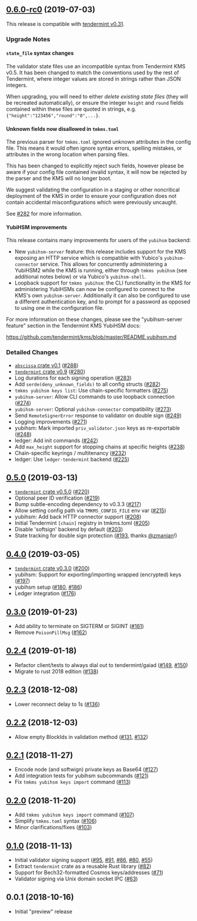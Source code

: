 ## [0.6.0-rc0] (2019-07-03)

This release is compatible with [tendermint v0.31].

### Upgrade Notes

#### `state_file` syntax changes

The validator state files use an incompatible syntax from Tendermint KMS v0.5.
It has been changed to match the conventions used by the rest of Tendermint,
where integer values are stored in strings rather than JSON integers.

When upgrading, you will need to either *delete existing state files* 
(they will be recreated automatically), or ensure the integer `height` and
`round` fields contained within these files are quoted in strings, e.g.
`{"height":"123456","round":"0",...}`.

#### Unknown fields now disallowed in `tmkms.toml`

The previous parser for `tmkms.toml` ignored unknown attributes in the
config file. This means it would often ignore syntax errors, spelling mistakes,
or attributes in the wrong location when parsing files.

This has been changed to explicitly reject such fields, however please be aware
if your config file contained invalid syntax, it will now be rejected by the
parser and the KMS will no longer boot.

We suggest validating the configuration in a staging or other noncritical
deployment of the KMS in order to ensure your configuration does not contain
accidental misconfigurations which were previously uncaught.

See [#282] for more information.

#### YubiHSM improvements

This release contains many improvements for users of the `yubihsm` backend:

- New `yubihsm-server` feature: this release includes support for the KMS
  exposing an HTTP service which is compatible with Yubico's
  `yubihsm-connector` service. This allows for concurrently administering
  a YubiHSM2 while the KMS is running, either through `tmkms yubihsm`
  (see additional notes below) or via Yubico's `yubihsm-shell`.
- Loopback support for `tmkms yubihsm`: the CLI functionality in the KMS for
  administering YubiHSMs can now be configured to connect to the KMS's
  own `yubihsm-server`. Additionally it can also be configured to use a
  different authentication key, and to prompt for a password as opposed to
  using one in the configuration file.

For more information on these changes, please see the "yubihsm-server feature"
section in the Tendermint KMS YubiHSM docs:

<https://github.com/tendermint/kms/blob/master/README.yubihsm.md>

### Detailed Changes

- [`abscissa` crate v0.1] ([#288])
- [`tendermint` crate v0.9] ([#280])
- Log durations for each signing operation ([#283])
- Add `serde(deny_unknown_fields)` to all config structs ([#282])
- `tmkms yubihsm keys list`: Use chain-specific formatters ([#275])
- `yubihsm-server`: Allow CLI commands to use loopback connection ([#274])
- `yubihsm-server`: Optional `yubihsm-connector` compatibility ([#273])
- Send `RemoteSignerError` response to validator on double sign ([#249])
- Logging improvements ([#271])
- yubihsm: Mark imported `priv_validator.json` keys as re-exportable ([#248])
- ledger: Add init commands ([#242])
- Add `max_height` support for stopping chains at specific heights ([#238])
- Chain-specific keyrings / multitenancy ([#232])
- ledger: Use `ledger-tendermint` backend ([#225])

## [0.5.0] (2019-03-13)

- [`tendermint` crate v0.5.0] ([#220])
- Optional peer ID verification ([#219])
- Bump subtle-encoding dependency to v0.3.3 ([#217])
- Allow setting config path via `TMKMS_CONFIG_FILE` env var ([#215])
- yubihsm: Add back HTTP connector support ([#208])
- Initial Tendermint `[chain]` registry in tmkms.toml ([#205])
- Disable 'softsign' backend by default ([#203])
- State tracking for double sign protection ([#193], thanks [@zmanian]!)

## [0.4.0] (2019-03-05)

- [`tendermint` crate v0.3.0] ([#200])
- yubihsm: Support for exporting/importing wrapped (encrypted) keys ([#197])
- yubihsm setup ([#180], [#186])
- Ledger integration ([#176])

## [0.3.0] (2019-01-23)

- Add ability to terminate on SIGTERM or SIGINT ([#161])
- Remove `PoisonPillMsg` ([#162]) 

## [0.2.4] (2019-01-18)

- Refactor client/tests to always dial out to tendermint/gaiad ([#149], [#150])
- Migrate to rust 2018 edition ([#138])

## [0.2.3] (2018-12-08)

- Lower reconnect delay to 1s ([#136])

## [0.2.2] (2018-12-03)

- Allow empty BlockIds in validation method ([#131], [#132])

## [0.2.1] (2018-11-27)

- Encode node (and softwign) private keys as Base64 ([#127])
- Add integration tests for yubihsm subcommands ([#121])
- Fix `tmkms yubihsm keys import` command ([#113])

## [0.2.0] (2018-11-20)

- Add `tmkms yubihsm keys import` command ([#107])
- Simplify `tmkms.toml` syntax ([#106])
- Minor clarifications/fixes ([#103])

## [0.1.0] (2018-11-13)

- Initial validator signing support ([#95], [#91], [#86], [#80], [#55])
- Extract `tendermint` crate as a reusable Rust library ([#82])
- Support for Bech32-formatted Cosmos keys/addresses ([#71])
- Validator signing via Unix domain socket IPC ([#63])

## 0.0.1 (2018-10-16)

- Initial "preview" release

[0.6.0-rc0]: https://github.com/tendermint/kms/pull/289
[tendermint v0.31]: https://github.com/tendermint/tendermint/blob/master/CHANGELOG.md#v0316
[`abscissa` crate v0.1]: https://github.com/iqlusioninc/abscissa/pull/77
[`tendermint` crate v0.9]: https://github.com/tendermint/kms/pull/280
[#288]: https://github.com/tendermint/kms/pull/288
[#283]: https://github.com/tendermint/kms/pull/283
[#282]: https://github.com/tendermint/kms/pull/282
[#280]: https://github.com/tendermint/kms/pull/280
[#275]: https://github.com/tendermint/kms/pull/275
[#274]: https://github.com/tendermint/kms/pull/274
[#273]: https://github.com/tendermint/kms/pull/273
[#249]: https://github.com/tendermint/kms/pull/249
[#271]: https://github.com/tendermint/kms/pull/271
[#248]: https://github.com/tendermint/kms/pull/248
[#242]: https://github.com/tendermint/kms/pull/242
[#238]: https://github.com/tendermint/kms/pull/238
[#232]: https://github.com/tendermint/kms/pull/232
[#225]: https://github.com/tendermint/kms/pull/225
[0.5.0]: https://github.com/tendermint/kms/pull/222
[`tendermint` crate v0.5.0]: https://crates.io/crates/tendermint/0.5.0
[#220]: https://github.com/tendermint/kms/pull/220
[#219]: https://github.com/tendermint/kms/pull/219
[#217]: https://github.com/tendermint/kms/pull/217
[#215]: https://github.com/tendermint/kms/pull/215
[#208]: https://github.com/tendermint/kms/pull/208
[#205]: https://github.com/tendermint/kms/pull/205
[#203]: https://github.com/tendermint/kms/pull/223
[#193]: https://github.com/tendermint/kms/pull/193
[@zmanian]: https://github.com/zmanian
[0.4.0]: https://github.com/tendermint/kms/pull/201
[`tendermint` crate v0.3.0]: https://crates.io/crates/tendermint/0.3.0
[#200]: https://github.com/tendermint/kms/pull/200
[#197]: https://github.com/tendermint/kms/pull/197
[#186]: https://github.com/tendermint/kms/pull/186
[#180]: https://github.com/tendermint/kms/pull/180
[#176]: https://github.com/tendermint/kms/pull/176
[0.3.0]: https://github.com/tendermint/kms/pull/165
[#161]: https://github.com/tendermint/kms/pull/161
[#162]: https://github.com/tendermint/kms/pull/162
[0.2.4]: https://github.com/tendermint/kms/pull/156
[#149]: https://github.com/tendermint/kms/pull/149
[#150]: https://github.com/tendermint/kms/pull/150
[#138]: https://github.com/tendermint/kms/pull/138
[0.2.3]: https://github.com/tendermint/kms/pull/137
[#136]: https://github.com/tendermint/kms/pull/136
[0.2.2]: https://github.com/tendermint/kms/pull/134
[#132]: https://github.com/tendermint/kms/pull/132
[#131]: https://github.com/tendermint/kms/pull/131
[0.2.1]: https://github.com/tendermint/kms/pull/126
[#127]: https://github.com/tendermint/kms/pull/127
[#121]: https://github.com/tendermint/kms/pull/121
[#113]: https://github.com/tendermint/kms/pull/113
[0.2.0]: https://github.com/tendermint/kms/pull/108
[#107]: https://github.com/tendermint/kms/pull/107
[#106]: https://github.com/tendermint/kms/pull/106
[#103]: https://github.com/tendermint/kms/pull/103
[0.1.0]: https://github.com/tendermint/kms/pull/100
[#95]: https://github.com/tendermint/kms/pull/95
[#91]: https://github.com/tendermint/kms/pull/91
[#86]: https://github.com/tendermint/kms/pull/86
[#82]: https://github.com/tendermint/kms/pull/82
[#80]: https://github.com/tendermint/kms/pull/80
[#71]: https://github.com/tendermint/kms/pull/71
[#63]: https://github.com/tendermint/kms/pull/63
[#55]: https://github.com/tendermint/kms/pull/55
